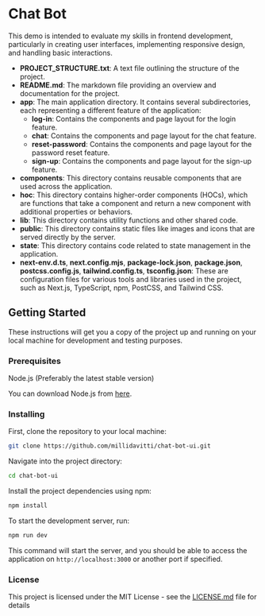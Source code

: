 # Chat Bot

This demo is intended to evaluate my skills in frontend development,
particularly in creating user interfaces, implementing responsive design, and handling basic interactions.

- **PROJECT_STRUCTURE.txt**: A text file outlining the structure of the project.
- **README.md**: The markdown file providing an overview and documentation for the project.
- **app**: The main application directory. It contains several subdirectories, each representing a different feature of the application:
  - **log-in**: Contains the components and page layout for the login feature.
  - **chat**: Contains the components and page layout for the chat feature.
  - **reset-password**: Contains the components and page layout for the password reset feature.
  - **sign-up**: Contains the components and page layout for the sign-up feature.
- **components**: This directory contains reusable components that are used across the application.
- **hoc**: This directory contains higher-order components (HOCs), which are functions that take a component and return a new component with additional properties or behaviors.
- **lib**: This directory contains utility functions and other shared code.
- **public**: This directory contains static files like images and icons that are served directly by the server.
- **state**: This directory contains code related to state management in the application.
- **next-env.d.ts**, **next.config.mjs**, **package-lock.json**, **package.json**, **postcss.config.js**, **tailwind.config.ts**, **tsconfig.json**: These are configuration files for various tools and libraries used in the project, such as Next.js, TypeScript, npm, PostCSS, and Tailwind CSS.

## Getting Started

These instructions will get you a copy of the project up and running on your local machine for development and testing purposes.

### Prerequisites

Node.js (Preferably the latest stable version)

You can download Node.js from [here](https://nodejs.org/).

### Installing

First, clone the repository to your local machine:

```bash
git clone https://github.com/millidavitti/chat-bot-ui.git
```

Navigate into the project directory:

```bash
cd chat-bot-ui
```

Install the project dependencies using npm:

```bash
npm install
```

To start the development server, run:

```bash
npm run dev
```

This command will start the server, and you should be able to access the application on `http://localhost:3000` or another port if specified.

### License

This project is licensed under the MIT License - see the [LICENSE.md](LICENSE.md) file for details
